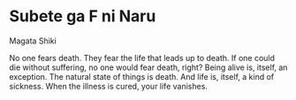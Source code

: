 # Subete ga F ni Naru

Magata Shiki

No one fears death. They fear the life that leads up to death. If one could die without suffering, no one would fear death, right? Being alive is, itself, an exception. The natural state of things is death. And life is, itself, a kind of sickness. When the illness is cured, your life vanishes.